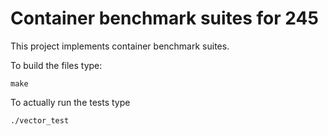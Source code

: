 # Container benchmark suites for 245 

This project implements container benchmark suites.

To build the files type:

    make

To actually run the tests type

    ./vector_test

